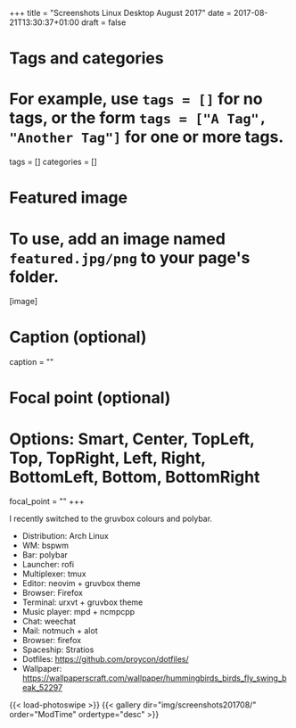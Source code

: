 +++
title = "Screenshots Linux Desktop August 2017"
date = 2017-08-21T13:30:37+01:00
draft = false

# Tags and categories
# For example, use `tags = []` for no tags, or the form `tags = ["A Tag", "Another Tag"]` for one or more tags.
tags = []
categories = []

# Featured image
# To use, add an image named `featured.jpg/png` to your page's folder.
[image]
  # Caption (optional)
  caption = ""

  # Focal point (optional)
  # Options: Smart, Center, TopLeft, Top, TopRight, Left, Right, BottomLeft, Bottom, BottomRight
  focal_point = ""
+++

I recently switched to the gruvbox colours and polybar.

* Distribution: Arch Linux
* WM: bspwm
* Bar: polybar
* Launcher: rofi
* Multiplexer: tmux
* Editor: neovim + gruvbox theme
* Browser: Firefox
* Terminal: urxvt + gruvbox theme
* Music player: mpd + ncmpcpp
* Chat: weechat
* Mail: notmuch + alot
* Browser: firefox
* Spaceship: Stratios
* Dotfiles: https://github.com/proycon/dotfiles/
* Wallpaper: https://wallpaperscraft.com/wallpaper/hummingbirds_birds_fly_swing_beak_52297

{{< load-photoswipe >}}
{{< gallery dir="img/screenshots201708/" order="ModTime" ordertype="desc" >}}
